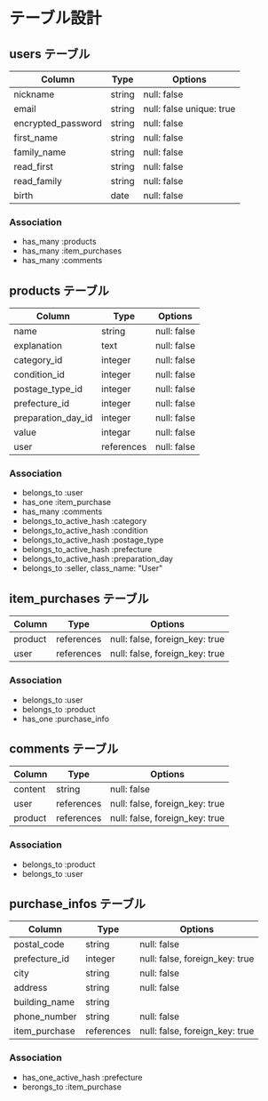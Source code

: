 # テーブル設計

## users テーブル
| Column             | Type   | Options                   |
| ------------------ | ------ | ------------------------- |
| nickname           | string | null: false               |
| email              | string | null: false  unique: true |
| encrypted_password | string | null: false               |
| first_name         | string | null: false               |
| family_name        | string | null: false               |
| read_first         | string | null: false               |
| read_family        | string | null: false               |
| birth              | date   | null: false               |

### Association

- has_many :products
- has_many :item_purchases
- has_many :comments

## products テーブル
| Column              | Type       | Options     |
| ------------------- | ---------- | ----------- |
| name                | string     | null: false |
| explanation         | text       | null: false |
| category_id         | integer    | null: false |
| condition_id        | integer    | null: false |
| postage_type_id     | integer    | null: false |
| prefecture_id       | integer    | null: false |
| preparation_day_id  | integer    | null: false |
| value               | integar    | null: false |
| user                | references | null: false | 


### Association

- belongs_to :user
- has_one :item_purchase
- has_many :comments
- belongs_to_active_hash :category
- belongs_to_active_hash :condition
- belongs_to_active_hash :postage_type
- belongs_to_active_hash :prefecture
- belongs_to_active_hash :preparation_day
- belongs_to :seller, class_name: "User"


## item_purchases テーブル
| Column        | Type      | Options                        |
| ------------- | --------- | ------------------------------ |
| product       | references| null: false, foreign_key: true |
| user          | references| null: false, foreign_key: true |

### Association
- belongs_to :user
- belongs_to :product
- has_one :purchase_info


## comments テーブル
| Column  | Type       | Options                        |
| ------- | ---------- | ------------------------------ |
| content | string     | null: false                    |
| user    | references | null: false, foreign_key: true |
| product | references | null: false, foreign_key: true |

### Association

- belongs_to :product
- belongs_to :user

## purchase_infos テーブル

| Column        | Type       | Options                        |
| ------------- | ---------- | ------------------------------ |
| postal_code   | string     | null: false                    |
| prefecture_id | integer    | null: false, foreign_key: true |
| city          | string     | null: false                    |
| address       | string     | null: false                    |
| building_name | string     |                                |
| phone_number  | string     | null: false                    |
| item_purchase | references | null: false, foreign_key: true |

### Association

- has_one_active_hash :prefecture
- berongs_to :item_purchase



